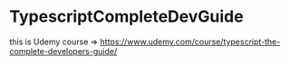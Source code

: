 # TypescriptCompleteDevGuide

this is Udemy course => https://www.udemy.com/course/typescript-the-complete-developers-guide/
